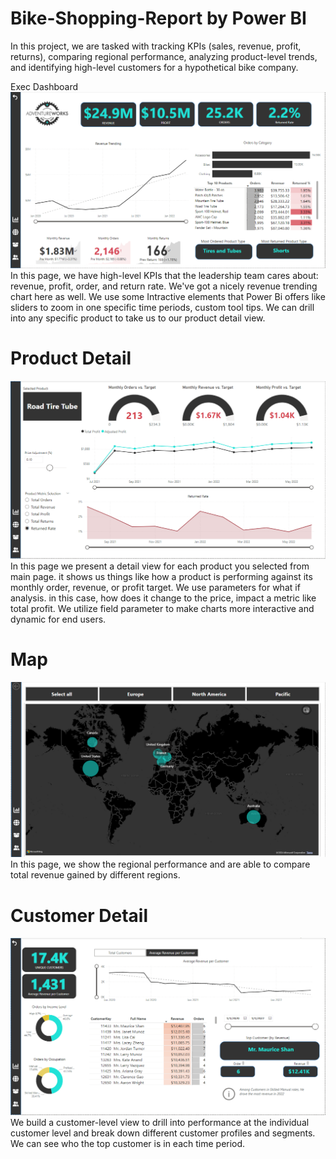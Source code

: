 # Bike-Shopping-Report by Power BI
In this project, we are tasked with tracking KPIs (sales, revenue, profit, returns), comparing regional performance, analyzing product-level trends, and identifying high-level customers for a hypothetical bike company.

Exec Dashboard
![Exec Dashboard](./1.png)
In this page, we have high-level KPIs that the leadership team cares about: revenue, profit, order, and return rate. We've got a nicely revenue trending chart here as well. We use some Intractive elements that Power Bi offers like sliders to zoom in one specific time periods, custom tool tips. We can drill into any specific product to take us to our product detail view.

# Product Detail
![Exec Dashboard](./2.png)
In this page we present a detail view for each product you selected from main page. it shows us things like how a product is performing against its monthly order, revenue, or profit target. We use parameters for what if analysis.  in this case, how does it change to the price, impact a metric like total profit. We utilize field parameter to make charts more interactive and dynamic for end users.

# Map
![Exec Dashboard](./3.png)
In this page, we show the regional performance and are able to compare total revenue gained by different regions.

# Customer Detail
![Exec Dashboard](./4.png)
We build a customer-level view to drill into performance at the individual customer level and break down different customer profiles and segments. We can see who the top customer is in each time period.
